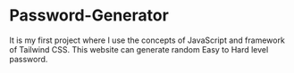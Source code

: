 # Password-Generator
It is my first project where I use the concepts of JavaScript and framework of Tailwind CSS. This website can generate random Easy to Hard level password.
